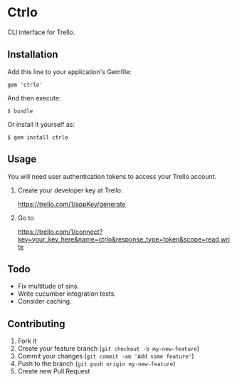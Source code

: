 # Ctrlo

CLI interface for Trello.

## Installation

Add this line to your application's Gemfile:

    gem 'ctrlo'

And then execute:

    $ bundle

Or install it yourself as:

    $ gem install ctrlo

## Usage

You will need user authentication tokens to access your Trello account.

1) Create your developer key at Trello:

    https://trello.com/1/appKey/generate

2) Go to

    https://trello.com/1/connect?key=your_key_here&name=ctrlo&response_type=token&scope=read,write


## Todo

- Fix multitude of sins.
- Write cucumber integration tests.
- Consider caching.

## Contributing

1. Fork it
2. Create your feature branch (`git checkout -b my-new-feature`)
3. Commit your changes (`git commit -am 'Add some feature'`)
4. Push to the branch (`git push origin my-new-feature`)
5. Create new Pull Request

